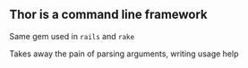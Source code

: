 ##  Thor is a command line framework

Same gem used in `rails` and `rake`

Takes away the pain of parsing arguments, writing usage help
